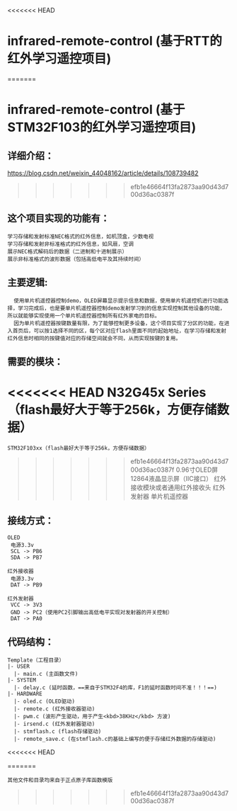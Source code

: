 <<<<<<< HEAD
# infrared-remote-control (基于RTT的红外学习遥控项目)

=======
# infrared-remote-control (基于STM32F103的红外学习遥控项目)

## 详细介绍：
https://blog.csdn.net/weixin_44048162/article/details/108739482
>>>>>>> efb1e46664f13fa2873aa90d43d700d36ac0387f

## 这个项目实现的功能有：
	学习存储和发射标准NEC格式的红外信息，如机顶盒，少数电视
	学习存储和发射非标准格式的红外信息，如风扇，空调
	展示NEC格式解码后的数据（二进制和十进制展示）
	展示非标准格式的波形数据（包括高低电平及其持续时间）
	
## 主要逻辑:
      使用单片机遥控器控制demo，OLED屏幕显示提示信息和数据，使用单片机遥控机进行功能选择，学习完成后，也是要单片机遥控器控制demo发射学习到的信息实现控制其他设备的功能，所以就能够实现使用一个单片机遥控器控制所有红外家电的目标。
      因为单片机遥控器按键数量有限，为了能够控制更多设备，这个项目实现了分区的功能，在进入首页后，可以按1选择不同的区，每个区对应flash里面不同的起始地址，在学习存储和发射红外信息时相同的按键值对应的存储空间就会不同，从而实现按键的复用。
	
## 需要的模块：
<<<<<<< HEAD
	N32G45x Series（flash最好大于等于256k，方便存储数据）
=======
	STM32F103xx（flash最好大于等于256k，方便存储数据）
>>>>>>> efb1e46664f13fa2873aa90d43d700d36ac0387f
	0.96寸OLED屏12864液晶显示屏（IIC接口）
	红外接收模块或者通用红外接收头
	红外发射器
	单片机遥控器

## 接线方式：
	OLED
	 电源3.3v
	 SCL -> PB6
	 SDA -> PB7

	红外接收器
	 电源3.3v
	 DAT -> PB9

	红外发射器
	 VCC -> 3V3
	 GND -> PC2（使用PC2引脚输出高低电平实现对发射器的开关控制）
	 DAT -> PA0

## 代码结构：
	Template（工程目录）
	|- USER
	  |- main.c (主函数文件)
	|- SYSTEM
	  |- delay.c (延时函数，==来自于STM32F4的库，F1的延时函数时间不准！！！==)
	|- HARDWARE
	  |- oled.c (OLED驱动)
	  |- remote.c (红外接收器驱动)
	  |- pwm.c (波形产生驱动，用于产生<kbd>38KHz</kbd> 方波)
	  |- irsend.c (红外发射器驱动)
	  |- stmflash.c (flash存储驱动)
	  |- remote_save.c (在stmflash.c的基础上编写的便于存储红外数据的存储驱动)
<<<<<<< HEAD
	
=======
	
	其他文件和目录均来自于正点原子库函数模版
>>>>>>> efb1e46664f13fa2873aa90d43d700d36ac0387f
